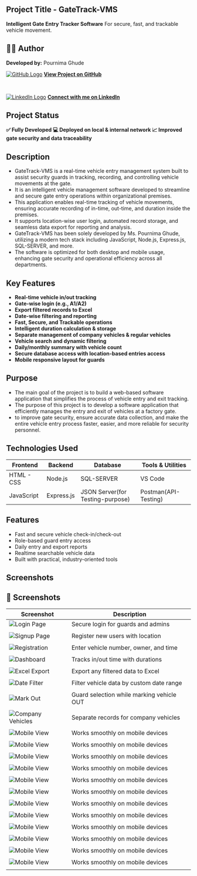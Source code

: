 ## Project Title - GateTrack-VMS
**Intelligent Gate Entry Tracker Software** For secure, fast, and trackable vehicle movement.

## 👩‍💻 Author  
**Developed by:** Pournima Ghude

[![GitHub Logo](https://img.icons8.com/ios-filled/30/000000/github.png)](https://github.com/pournimaghude/GateTrack-VMS)
**[View Project on GitHub](https://github.com/pournimaghude/GateTrack-VMS)**

<br>

[![LinkedIn Logo](https://img.icons8.com/color/30/000000/linkedin.png)](https://www.linkedin.com/in/pournima-ghude)
**[Connect with me on LinkedIn](https://www.linkedin.com/in/pournima-ghude)**

## Project Status 
**✅ Fully Developed 💻 Deployed on local & internal network  📈 Improved gate security and data traceability**

## Description
- GateTrack-VMS is a real-time vehicle entry management system built to assist security guards in tracking, recording, and controlling vehicle movements at the gate.
- It is an intelligent vehicle management software developed to streamline and secure gate entry operations within organizational premises.
- This application enables real-time tracking of vehicle movements, ensuring accurate recording of in-time, out-time, and duration inside the premises.
- It supports location-wise user login, automated record storage, and seamless data export for reporting and analysis.
- GateTrack-VMS has been solely developed by Ms. Pournima Ghude, utilizing a modern tech stack including JavaScript, Node.js, Express.js, SQL-SERVER, and more.
- The software is optimized for both desktop and mobile usage, enhancing gate security and operational efficiency across all departments.

## Key Features
- **Real-time vehicle in/out tracking**
- **Gate-wise login (e.g., A1/A2)**
- **Export filtered records to Excel**
- **Date-wise filtering and reporting**
- **Fast, Secure, and Trackable operations**
- **Intelligent duration calculation & storage**
- **Separate management of company vehicles & regular vehicles**
- **Vehicle search and dynamic filtering**
- **Daily/monthly summary with vehicle count**
- **Secure database access with location-based entries access**
- **Mobile responsive layout for guards**

## Purpose
- The main goal of the project is to build a web-based software application that simplifies the process of vehicle entry and exit tracking.
- The purpose of this project is to develop a software application that efficiently manages the entry and exit of vehicles at a factory gate.
- to improve gate security, ensure accurate data collection, and make the entire vehicle entry process faster, easier, and more reliable for security personnel.

## Technologies Used

| Frontend                     | Backend                 | Database | Tools & Utilities        |
|-----------------------------|--------------------------|----------|--------------------------|
| HTML - CSS        | Node.js        |  SQL-SERVER    | VS Code |
JavaScript | Express.js     | JSON Server(for Testing-purpose) |  Postman(API-Testing)|


##  Features

-  Fast and secure vehicle check-in/check-out
-  Role-based guard entry access
-  Daily entry and export reports
-  Realtime searchable vehicle data
-  Built with practical, industry-oriented tools

## Screenshots

## 📸 Screenshots

| Screenshot | Description |
|------------|-------------|
| ![Login Page](https://github.com/user-attachments/assets/6c20f8ac-b417-4a38-9ca0-892303ef3ce5) | Secure login for guards and admins |
||
| ![Signup Page](https://github.com/user-attachments/assets/696fbe1b-3929-4b67-95d8-676474520498) | Register new users with location |
||
| ![Registration](https://github.com/user-attachments/assets/063177f3-7d31-431a-b8c6-607d6f57e17d) | Enter vehicle number, owner, and time |
||
| ![Dashboard](https://github.com/user-attachments/assets/d8727ddc-ad9e-4f27-aa7e-70e409b72e57) | Tracks in/out time with durations |
||
| ![Excel Export](https://github.com/user-attachments/assets/4d361318-d85c-48f3-928a-28b2dd9eb061) | Export any filtered data to Excel |
||
| ![Date Filter](https://github.com/user-attachments/assets/0fb8be76-e895-4209-8f8a-d017bfff394e) | Filter vehicle data by custom date range |
||
| ![Mark Out](https://github.com/user-attachments/assets/2412905b-bb16-43b4-94c0-fb6240241de6) | Guard selection while marking vehicle OUT |
||
| ![Company Vehicles](https://github.com/user-attachments/assets/22164799-11f9-4cbf-9204-a51a73590912) | Separate records for company vehicles |
||
| ![Mobile View](https://github.com/user-attachments/assets/4cf4d7ed-67ff-430e-81c2-603dfc04c9d6) | Works smoothly on mobile devices |
||
| ![Mobile View](https://github.com/user-attachments/assets/fa89b88d-eb9f-4cad-9368-7bcd047a44f9) | Works smoothly on mobile devices |
||
| ![Mobile View](https://github.com/user-attachments/assets/88a890ae-f4e1-4d52-94b3-2996afaa0315) | Works smoothly on mobile devices |
||
| ![Mobile View](https://github.com/user-attachments/assets/78a14486-745b-4213-a60b-ca8947f63b4a) | Works smoothly on mobile devices |
||
| ![Mobile View](https://github.com/user-attachments/assets/a93e13f6-0d94-4497-8127-db536fe3649a)| Works smoothly on mobile devices |
||
| ![Mobile View](https://github.com/user-attachments/assets/c1dbd63d-e711-4d28-872b-0e683ed2ee5c) | Works smoothly on mobile devices |
||
| ![Mobile View](https://github.com/user-attachments/assets/cab19c85-8108-4ab7-b2ac-3250cd60dfed) | Works smoothly on mobile devices |
||
| ![Mobile View](https://github.com/user-attachments/assets/f7fcc5ea-a197-44fe-bb08-3acccc36e5d5)| Works smoothly on mobile devices |
||
| ![Mobile View](https://github.com/user-attachments/assets/58276cd2-adc2-45c3-8a6d-dc6e727eb492) | Works smoothly on mobile devices |
||
| ![Mobile View](https://github.com/user-attachments/assets/4b6025a4-fb13-4d05-8b31-04239d7fa87e) | Works smoothly on mobile devices |
||
| ![Mobile View](https://github.com/user-attachments/assets/9ea3d32b-1022-4873-baf6-08c1cc3ef4a1) | Works smoothly on mobile devices |
||
| ![Mobile View](https://github.com/user-attachments/assets/990173ab-a17b-4a27-9ab1-5447d489f217)| Works smoothly on mobile devices |
||

















